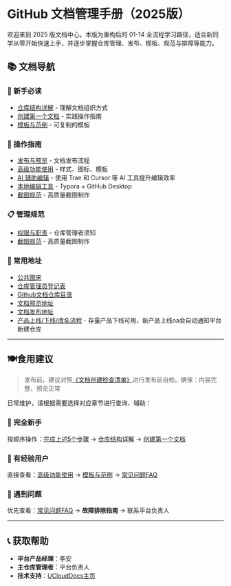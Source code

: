 # GitHub 文档管理手册（2025版）

欢迎来到 2025 版文档中心。本版为重构后的 01-14 全流程学习路径，适合新同学从零开始快速上手，并逐步掌握仓库管理、发布、模板、规范与排障等能力。

## 📚 文档导航

### 🎯 新手必读
- [仓库结构详解](02-repository-guide.md) - 理解文档组织方式
- [创建第一个文档](03-create-docs.md) - 实践操作指南
- [模板与范例](11-templates.md) - 可复制的模板

### 🔧 操作指南
- [发布与预览](04-publish-guide.md) - 文档发布流程
- [高级功能使用](05-advanced-features.md) - 样式、图标、模板
- [AI 辅助编辑](06-ai-editing.md) - 使用 Trae 和 Cursor 等 AI 工具提升编辑效率
- [本地编辑工具](07-local-editing.md) - Typora + GitHub Desktop
- [截图规范](08-screenshot-guide.md) - 高质量截图制作

### 📋 管理规范
- [权限与职责](09-responsibilities.md) - 仓库管理者须知
- [截图规范](08-screenshot-guide.md) - 高质量截图制作

### 🧰 常用地址
- [公共图床](suploader.ucloudadmin.com)
- [仓库管理员登记表](https://ones.dml.ucloud.cn/wiki/#/team/BVSybaCU/space/PnULfhek/page/6zwqSBpV)
- [Github文档仓库目录](https://github.com/UCloudDoc-Team) 
- [文档预览地址](https://cms-docs.ucloudadmin.com/)
- [文档发布地址](https://cms-docs.ucloudadmin.com/ucpublishnew.html)
- [产品上线/下线/改名流程](https://ones.dml.ucloud.cn/wiki/#/team/BVSybaCU/space/PnULfhek/page/94Q7USUA) - 存量产品下线可用，新产品上线oa会自动通知平台新建仓库
---

## 🍽️食用建议
> 发布前，建议对照[《文档创建检查清单》](13-appendix?id=📋-文档创建检查清单)进行发布前自检。确保：内容完整、预览正常

日常维护，请根据需要选择对应章节进行查询、辅助：
### 👶 完全新手
按顺序操作：[完成上述5个步骤](01-getting-started.md) → [仓库结构详解](02-repository-structure.md) → [创建第一个文档](03-create-docs.md)

### 🔄 有经验用户
直接查看：[高级功能使用](05-advanced-features.md) → [模板与范例](11-templates.md) → [常见问题FAQ](10-faq.md)

### 🚨 遇到问题
优先查看：[常见问题FAQ](10-faq.md) → **故障排除指南** → 联系平台负责人

---
## 📞 获取帮助

- **平台产品经理**：李安
- **主仓库管理者**：平台负责人
- **技术支持**：[UCloudDocs主页](https://ones.dml.ucloud.cn/wiki#/team/BVSybaCU/page/NTE23iof)

